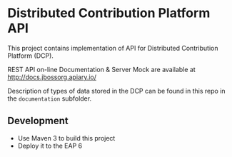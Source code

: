 Distributed Contribution Platform API
=====================================

This project contains implementation of API for Distributed Contribution Platform (DCP).

REST API on-line Documentation & Server Mock are available at <http://docs.jbossorg.apiary.io/>
	
Description of types of data stored in the DCP can be found in this repo in the `documentation` subfolder.


Development
-----------

* Use Maven 3 to build this project
* Deploy it to the EAP 6
